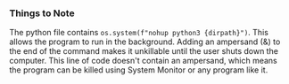 ### Things to Note

The python file contains ```os.system(f"nohup python3 {dirpath}")```. This allows the program to run in the background. Adding an ampersand (&) to the end of the command makes it unkillable until the user shuts down the computer. This line of code doesn't contain an ampersand, which means the program can be killed using System Monitor or any program like it.
